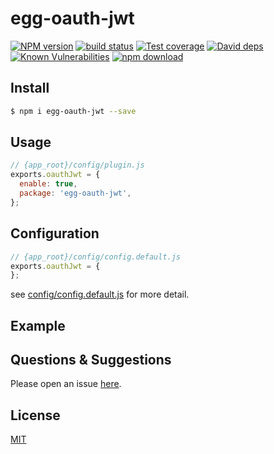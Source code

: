 # egg-oauth-jwt

[![NPM version][npm-image]][npm-url]
[![build status][travis-image]][travis-url]
[![Test coverage][codecov-image]][codecov-url]
[![David deps][david-image]][david-url]
[![Known Vulnerabilities][snyk-image]][snyk-url]
[![npm download][download-image]][download-url]

[npm-image]: https://img.shields.io/npm/v/egg-oauth-jwt.svg?style=flat-square
[npm-url]: https://npmjs.org/package/egg-oauth-jwt
[travis-image]: https://img.shields.io/travis/eggjs/egg-oauth-jwt.svg?style=flat-square
[travis-url]: https://travis-ci.org/eggjs/egg-oauth-jwt
[codecov-image]: https://img.shields.io/codecov/c/github/eggjs/egg-oauth-jwt.svg?style=flat-square
[codecov-url]: https://codecov.io/github/eggjs/egg-oauth-jwt?branch=master
[david-image]: https://img.shields.io/david/eggjs/egg-oauth-jwt.svg?style=flat-square
[david-url]: https://david-dm.org/eggjs/egg-oauth-jwt
[snyk-image]: https://snyk.io/test/npm/egg-oauth-jwt/badge.svg?style=flat-square
[snyk-url]: https://snyk.io/test/npm/egg-oauth-jwt
[download-image]: https://img.shields.io/npm/dm/egg-oauth-jwt.svg?style=flat-square
[download-url]: https://npmjs.org/package/egg-oauth-jwt

<!--
Description here.
-->

## Install

```bash
$ npm i egg-oauth-jwt --save
```

## Usage

```js
// {app_root}/config/plugin.js
exports.oauthJwt = {
  enable: true,
  package: 'egg-oauth-jwt',
};
```

## Configuration

```js
// {app_root}/config/config.default.js
exports.oauthJwt = {
};
```

see [config/config.default.js](config/config.default.js) for more detail.

## Example

<!-- example here -->

## Questions & Suggestions

Please open an issue [here](https://github.com/eggjs/egg/issues).

## License

[MIT](LICENSE)
